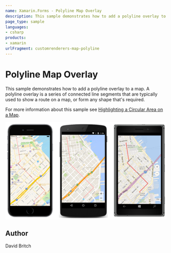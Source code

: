 ```yaml
---
name: Xamarin.Forms - Polyline Map Overlay
description: This sample demonstrates how to add a polyline overlay to a map. A polyline overlay is a series of connected line segments that are typically used...
page_type: sample
languages:
- csharp
products:
- xamarin
urlFragment: customrenderers-map-polyline
---
```

# Polyline Map Overlay

This sample demonstrates how to add a polyline overlay to a map. A polyline overlay is a series of connected line segments that are typically used to show a route on a map, or form any shape that's required.

For more information about this sample see [Highlighting a Circular Area on a Map](http://developer.xamarin.com/guides/xamarin-forms/custom-renderer/map/polyline-map-overlay/).

![Polyline Map Overlay application screenshot](Screenshots/01All.png "Polyline Map Overlay application screenshot")

## Author

David Britch
